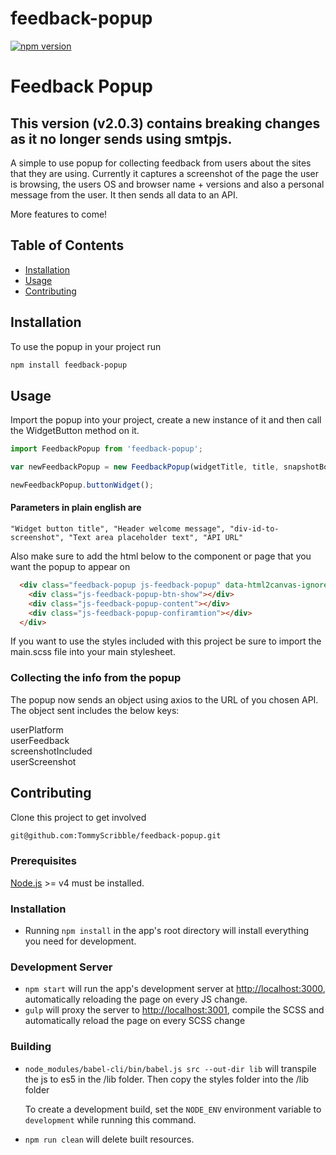 # feedback-popup

[![npm version][npm-badge]][npm]

# Feedback Popup
## This version (v2.0.3) contains breaking changes as it no longer sends using smtpjs.

A simple to use popup for collecting feedback from users about the sites that they are using. Currently it captures a screenshot of the page the user is browsing, the users OS and browser name + versions and also a personal message from the user. It then sends all data to an API.

More features to come!

## Table of Contents

- [Installation](#installation)
- [Usage](#usage)
- [Contributing](#contributing)

## Installation

To use the popup in your project run 

```sh
npm install feedback-popup
```



## Usage

Import the popup into your project, create a new instance of it and then call the WidgetButton method on it.

```javascript
import FeedbackPopup from 'feedback-popup';

var newFeedbackPopup = new FeedbackPopup(widgetTitle, title, snapshotBody, placeholderText, emailEndpoint);

newFeedbackPopup.buttonWidget();
```

#### Parameters in plain english are
```
"Widget button title", "Header welcome message", "div-id-to-screenshot", "Text area placeholder text", "API URL"
```

Also make sure to add the html below to the component or page that you want the popup to appear on

```html
  <div class="feedback-popup js-feedback-popup" data-html2canvas-ignore="true">
    <div class="js-feedback-popup-btn-show"></div>
    <div class="js-feedback-popup-content"></div>
    <div class="js-feedback-popup-confiramtion"></div>
  </div>
```

If you want to use the styles included with this project be sure to import the main.scss file into your main stylesheet.

### Collecting the info from the popup

The popup now sends an object using axios to the URL of you chosen API. The object sent includes the below keys:

userPlatform  
userFeedback  
screenshotIncluded  
userScreenshot  


## Contributing

Clone this project to get involved

```sh
git@github.com:TommyScribble/feedback-popup.git
```

### Prerequisites

[Node.js](http://nodejs.org/) >= v4 must be installed.

### Installation

- Running `npm install` in the app's root directory will install everything you need for development.

### Development Server

- `npm start` will run the app's development server at [http://localhost:3000](http://localhost:3000), automatically reloading the page on every JS change.
- `gulp` will proxy the server to [http://localhost:3001](http://localhost:3001), compile the SCSS and automatically reload the page on every SCSS change

### Building

- `node_modules/babel-cli/bin/babel.js src --out-dir lib` will transpile the js to es5 in the /lib folder.
Then copy the styles folder into the /lib folder

   To create a development build, set the `NODE_ENV` environment variable to `development` while running this command.

- `npm run clean` will delete built resources.


[npm-badge]: https://img.shields.io/npm/v/feedback-popup.png?style=flat-square
[npm]: https://www.npmjs.org/package/feedback-popup